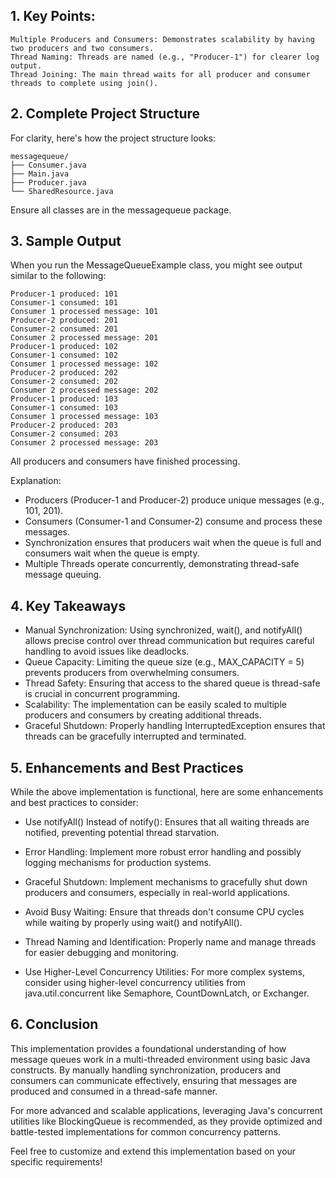 ## 1. Key Points:

    Multiple Producers and Consumers: Demonstrates scalability by having two producers and two consumers.
    Thread Naming: Threads are named (e.g., "Producer-1") for clearer log output.
    Thread Joining: The main thread waits for all producer and consumer threads to complete using join().

## 2. Complete Project Structure

For clarity, here's how the project structure looks:
```
messagequeue/
├── Consumer.java
├── Main.java
├── Producer.java
└── SharedResource.java
```
Ensure all classes are in the messagequeue package.


## 3. Sample Output

When you run the MessageQueueExample class, you might see output similar to the following:
```
Producer-1 produced: 101
Consumer-1 consumed: 101
Consumer 1 processed message: 101
Producer-2 produced: 201
Consumer-2 consumed: 201
Consumer 2 processed message: 201
Producer-1 produced: 102
Consumer-1 consumed: 102
Consumer 1 processed message: 102
Producer-2 produced: 202
Consumer-2 consumed: 202
Consumer 2 processed message: 202
Producer-1 produced: 103
Consumer-1 consumed: 103
Consumer 1 processed message: 103
Producer-2 produced: 203
Consumer-2 consumed: 203
Consumer 2 processed message: 203
```
All producers and consumers have finished processing.

Explanation:

- Producers (Producer-1 and Producer-2) produce unique messages (e.g., 101, 201).
- Consumers (Consumer-1 and Consumer-2) consume and process these messages.
- Synchronization ensures that producers wait when the queue is full and consumers wait when the queue is empty.
- Multiple Threads operate concurrently, demonstrating thread-safe message queuing.

## 4. Key Takeaways
- Manual Synchronization: Using synchronized, wait(), and notifyAll() allows precise control over thread communication but requires careful handling to avoid issues like deadlocks.
- Queue Capacity: Limiting the queue size (e.g., MAX_CAPACITY = 5) prevents producers from overwhelming consumers.
- Thread Safety: Ensuring that access to the shared queue is thread-safe is crucial in concurrent programming.
- Scalability: The implementation can be easily scaled to multiple producers and consumers by creating additional threads.
- Graceful Shutdown: Properly handling InterruptedException ensures that threads can be gracefully interrupted and terminated.

## 5. Enhancements and Best Practices

While the above implementation is functional, here are some enhancements and best practices to consider:

- Use notifyAll() Instead of notify():
        Ensures that all waiting threads are notified, preventing potential thread starvation.

- Error Handling:
        Implement more robust error handling and possibly logging mechanisms for production systems.

- Graceful Shutdown:
        Implement mechanisms to gracefully shut down producers and consumers, especially in real-world applications.

- Avoid Busy Waiting:
        Ensure that threads don't consume CPU cycles while waiting by properly using wait() and notifyAll().

- Thread Naming and Identification:
        Properly name and manage threads for easier debugging and monitoring.

- Use Higher-Level Concurrency Utilities:
        For more complex systems, consider using higher-level concurrency utilities from java.util.concurrent like Semaphore, CountDownLatch, or Exchanger.

## 6. Conclusion

This implementation provides a foundational understanding of how message queues work in a multi-threaded environment using basic Java constructs. By manually handling synchronization, producers and consumers can communicate effectively, ensuring that messages are produced and consumed in a thread-safe manner.

For more advanced and scalable applications, leveraging Java's concurrent utilities like BlockingQueue is recommended, as they provide optimized and battle-tested implementations for common concurrency patterns.

Feel free to customize and extend this implementation based on your specific requirements!
